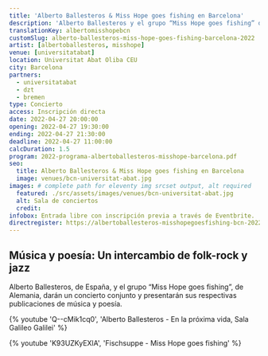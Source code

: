 ```yaml
---
title: 'Alberto Ballesteros & Miss Hope goes fishing en Barcelona'
description: 'Alberto Ballesteros y el grupo “Miss Hope goes fishing” de Alemania darán un concierto conjunto y presentarán sus respectivas publicaciones de poesía.'
translationKey: albertomisshopebcn
customSlug: alberto-ballesteros-miss-hope-goes-fishing-barcelona-2022
artist: [albertoballesteros, misshope]
venue: [universitatabat]
location: Universitat Abat Oliba CEU
city: Barcelona
partners:
  - universitatabat
  - dzt
  - bremen
type: Concierto
access: Inscripción directa
date: 2022-04-27 20:00:00
opening: 2022-04-27 19:30:00
ending: 2022-04-27 21:30:00
deadline: 2022-04-27 11:00:00
calcDuration: 1.5
program: 2022-programa-albertoballesteros-misshope-barcelona.pdf
seo:
  title: Alberto Ballesteros & Miss Hope goes fishing en Barcelona
  image: venues/bcn-universitat-abat.jpg
images: # complete path for eleventy img srcset output, alt required
  featured: ./src/assets/images/venues/bcn-universitat-abat.jpg
  alt: Sala de conciertos
  credit:
infobox: Entrada libre con inscripción previa a través de Eventbrite.
directregister: https://albertoballesteros-misshopegoesfishing-bcn-2022.eventbrite.es
---
```


## Música y poesía: Un intercambio de folk-rock y jazz

Alberto Ballesteros, de España, y el grupo “Miss Hope goes fishing”, de Alemania, darán un concierto conjunto y presentarán sus respectivas publicaciones de música y poesía.

{% youtube 'Q--cMik1cq0', 'Alberto Ballesteros - En la próxima vida, Sala Galileo Galilei' %}

{% youtube 'K93UZKyEXlA', 'Fischsuppe - Miss Hope goes fishing' %}
